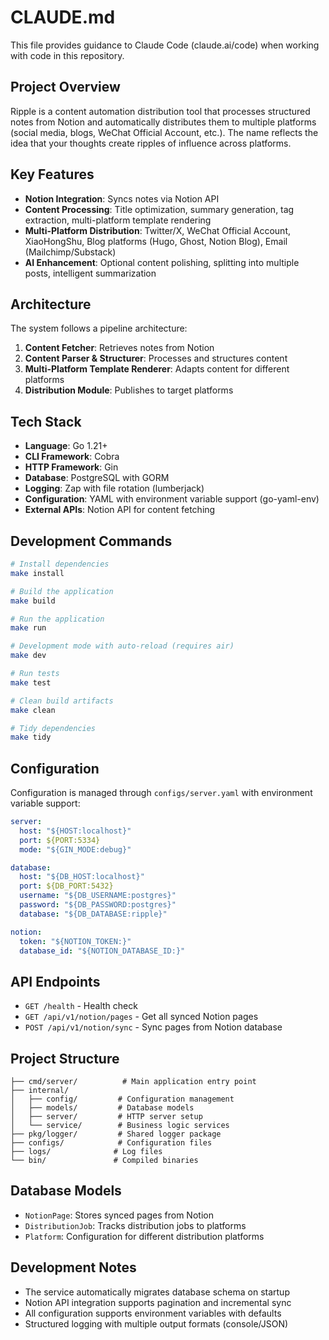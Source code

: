 # CLAUDE.md

This file provides guidance to Claude Code (claude.ai/code) when working with code in this repository.

## Project Overview

Ripple is a content automation distribution tool that processes structured notes from Notion and automatically distributes them to multiple platforms (social media, blogs, WeChat Official Account, etc.). The name reflects the idea that your thoughts create ripples of influence across platforms.

## Key Features

- **Notion Integration**: Syncs notes via Notion API
- **Content Processing**: Title optimization, summary generation, tag extraction, multi-platform template rendering
- **Multi-Platform Distribution**: Twitter/X, WeChat Official Account, XiaoHongShu, Blog platforms (Hugo, Ghost, Notion Blog), Email (Mailchimp/Substack)
- **AI Enhancement**: Optional content polishing, splitting into multiple posts, intelligent summarization

## Architecture

The system follows a pipeline architecture:
1. **Content Fetcher**: Retrieves notes from Notion
2. **Content Parser & Structurer**: Processes and structures content
3. **Multi-Platform Template Renderer**: Adapts content for different platforms
4. **Distribution Module**: Publishes to target platforms

## Tech Stack

- **Language**: Go 1.21+
- **CLI Framework**: Cobra
- **HTTP Framework**: Gin
- **Database**: PostgreSQL with GORM
- **Logging**: Zap with file rotation (lumberjack)
- **Configuration**: YAML with environment variable support (go-yaml-env)
- **External APIs**: Notion API for content fetching

## Development Commands

```bash
# Install dependencies
make install

# Build the application
make build

# Run the application
make run

# Development mode with auto-reload (requires air)
make dev

# Run tests
make test

# Clean build artifacts
make clean

# Tidy dependencies
make tidy
```

## Configuration

Configuration is managed through `configs/server.yaml` with environment variable support:

```yaml
server:
  host: "${HOST:localhost}"
  port: ${PORT:5334}
  mode: "${GIN_MODE:debug}"

database:
  host: "${DB_HOST:localhost}"
  port: ${DB_PORT:5432}
  username: "${DB_USERNAME:postgres}"
  password: "${DB_PASSWORD:postgres}"
  database: "${DB_DATABASE:ripple}"

notion:
  token: "${NOTION_TOKEN:}"
  database_id: "${NOTION_DATABASE_ID:}"
```

## API Endpoints

- `GET /health` - Health check
- `GET /api/v1/notion/pages` - Get all synced Notion pages
- `POST /api/v1/notion/sync` - Sync pages from Notion database

## Project Structure

```
├── cmd/server/          # Main application entry point
├── internal/
│   ├── config/         # Configuration management
│   ├── models/         # Database models
│   ├── server/         # HTTP server setup
│   └── service/        # Business logic services
├── pkg/logger/         # Shared logger package
├── configs/            # Configuration files
├── logs/              # Log files
└── bin/               # Compiled binaries
```

## Database Models

- `NotionPage`: Stores synced pages from Notion
- `DistributionJob`: Tracks distribution jobs to platforms
- `Platform`: Configuration for different distribution platforms

## Development Notes

- The service automatically migrates database schema on startup
- Notion API integration supports pagination and incremental sync
- All configuration supports environment variables with defaults
- Structured logging with multiple output formats (console/JSON)